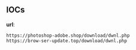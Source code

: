 
## IOCs

__url__:

```text
https://photoshop-adobe.shop/download/dwnl.php
https://brow-ser-update.top/download/dwnl.php
```